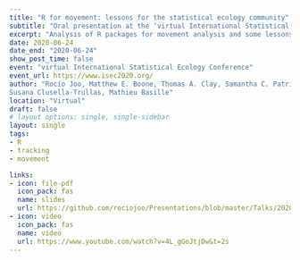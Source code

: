 ```yaml
---
title: "R for movement: lessons for the statistical ecology community"
subtitle: "Oral presentation at the ‘virtual International Statistical Ecology Conference’"
excerpt: "Analysis of R packages for movement analysis and some lessons for R users and developers in the statistical ecology community."
date: 2020-06-24
date_end: "2020-06-24"
show_post_time: false
event: "virtual International Statistical Ecology Conference"
event_url: https://www.isec2020.org/
author: "Rocío Joo, Matthew E. Boone, Thomas A. Clay, Samantha C. Patrick, 
Susana Clusella-Trullas, Mathieu Basille"
location: "Virtual"
draft: false
# layout options: single, single-sidebar
layout: single
tags:
- R
- tracking
- movement

links:
- icon: file-pdf
  icon_pack: fas
  name: slides
  url: https://github.com/rociojoo/Presentations/blob/master/Talks/2020/JooISEC-2020.pdf
- icon: video
  icon_pack: fas
  name: video
  url: https://www.youtube.com/watch?v=4L_gGoJtjDw&t=2s
---
```


